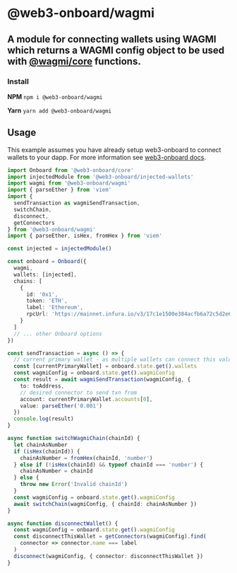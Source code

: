 # @web3-onboard/wagmi

## A module for connecting wallets using WAGMI which returns a WAGMI config object to be used with [@wagmi/core](https://wagmi.sh/core/getting-started) functions.

### Install

**NPM**
`npm i @web3-onboard/wagmi`

**Yarn**
`yarn add @web3-onboard/wagmi`

## Usage

This example assumes you have already setup web3-onboard to connect wallets to your dapp.
For more information see [web3-onboard docs](https://onboard.blocknative.com/docs/modules/core#install).

```ts
import Onboard from '@web3-onboard/core'
import injectedModule from '@web3-onboard/injected-wallets'
import wagmi from '@web3-onboard/wagmi'
import { parseEther } from 'viem'
import {
  sendTransaction as wagmiSendTransaction,
  switchChain,
  disconnect,
  getConnectors
} from '@web3-onboard/wagmi'
import { parseEther, isHex, fromHex } from 'viem'

const injected = injectedModule()

const onboard = Onboard({
  wagmi,
  wallets: [injected],
  chains: [
    {
      id: '0x1',
      token: 'ETH',
      label: 'Ethereum',
      rpcUrl: 'https://mainnet.infura.io/v3/17c1e1500e384acfb6a72c5d2e67742e'
    }
  ]
  // ... other Onboard options
})

const sendTransaction = async () => {
  // current primary wallet - as multiple wallets can connect this value is the currently active
  const [currentPrimaryWallet] = onboard.state.get().wallets
  const wagmiConfig = onboard.state.get().wagmiConfig
  const result = await wagmiSendTransaction(wagmiConfig, {
    to: toAddress,
    // desired connector to send txn from
    account: currentPrimaryWallet.accounts[0], 
    value: parseEther('0.001')
  })
  console.log(result)
}

async function switchWagmiChain(chainId) {
  let chainAsNumber
  if (isHex(chainId)) {
    chainAsNumber = fromHex(chainId, 'number')
  } else if (!isHex(chainId) && typeof chainId === 'number') {
    chainAsNumber = chainId
  } else {
    throw new Error('Invalid chainId')
  }
  const wagmiConfig = onboard.state.get().wagmiConfig
  await switchChain(wagmiConfig, { chainId: chainAsNumber })
}

async function disconnectWallet() {
  const wagmiConfig = onboard.state.get().wagmiConfig
  const disconnectThisWallet = getConnectors(wagmiConfig).find(
    connector => connector.name === label
  )
  disconnect(wagmiConfig, { connector: disconnectThisWallet })
}
```
